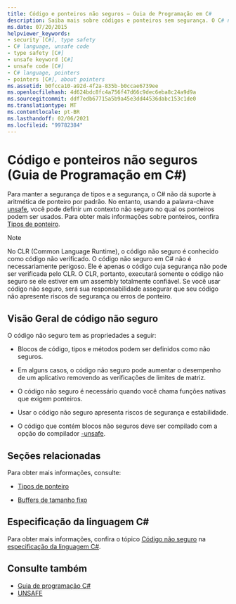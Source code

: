 ```yaml
---
title: Código e ponteiros não seguros – Guia de Programação em C#
description: Saiba mais sobre códigos e ponteiros sem segurança. O C# não dá suporte a ponteiros, mas você pode definir um contexto não seguro no qual os ponteiros podem ser usados com uma palavra-chave ' unsafe '.
ms.date: 07/20/2015
helpviewer_keywords:
- security [C#], type safety
- C# language, unsafe code
- type safety [C#]
- unsafe keyword [C#]
- unsafe code [C#]
- C# language, pointers
- pointers [C#], about pointers
ms.assetid: b0fcca10-a92d-4f2a-835b-b0ccae6739ee
ms.openlocfilehash: 4d624bdc8fc4a756f47d66c9dec6eba8c24a9d9a
ms.sourcegitcommit: ddf7edb67715a5b9a45e3dd44536dabc153c1de0
ms.translationtype: MT
ms.contentlocale: pt-BR
ms.lasthandoff: 02/06/2021
ms.locfileid: "99782384"
---
```

# <a name="unsafe-code-and-pointers-c-programming-guide"></a>Código e ponteiros não seguros (Guia de Programação em C#)

Para manter a segurança de tipos e a segurança, o C# não dá suporte à aritmética de ponteiro por padrão. No entanto, usando a palavra-chave [unsafe](../../language-reference/keywords/unsafe.md), você pode definir um contexto não seguro no qual os ponteiros podem ser usados. Para obter mais informações sobre ponteiros, confira [Tipos de ponteiro](pointer-types.md).  
  
> [!NOTE]
> No CLR (Common Language Runtime), o código não seguro é conhecido como código não verificado. O código não seguro em C# não é necessariamente perigoso. Ele é apenas o código cuja segurança não pode ser verificada pelo CLR. O CLR, portanto, executará somente o código não seguro se ele estiver em um assembly totalmente confiável. Se você usar código não seguro, será sua responsabilidade assegurar que seu código não apresente riscos de segurança ou erros de ponteiro.  
  
## <a name="unsafe-code-overview"></a>Visão Geral de código não seguro

O código não seguro tem as propriedades a seguir:

- Blocos de código, tipos e métodos podem ser definidos como não seguros.

- Em alguns casos, o código não seguro pode aumentar o desempenho de um aplicativo removendo as verificações de limites de matriz.

- O código não seguro é necessário quando você chama funções nativas que exigem ponteiros.

- Usar o código não seguro apresenta riscos de segurança e estabilidade.

- O código que contém blocos não seguros deve ser compilado com a opção do compilador [-unsafe](../../language-reference/compiler-options/unsafe-compiler-option.md).
  
## <a name="related-sections"></a>Seções relacionadas

Para obter mais informações, consulte:

- [Tipos de ponteiro](pointer-types.md)

- [Buffers de tamanho fixo](fixed-size-buffers.md)

## <a name="c-language-specification"></a>Especificação da linguagem C#

Para obter mais informações, confira o tópico [Código não seguro](~/_csharplang/spec/unsafe-code.md) na [especificação da linguagem C#](~/_csharplang/spec/introduction.md).
  
## <a name="see-also"></a>Consulte também

- [Guia de programação C#](../index.md)
- [UNSAFE](../../language-reference/keywords/unsafe.md)
